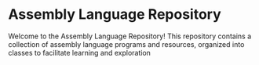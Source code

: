 <!-- # Assembly-Language -->


# Assembly Language Repository 
Welcome to the Assembly Language Repository! This repository contains a collection of assembly language programs and resources, organized into classes to facilitate learning and exploration
